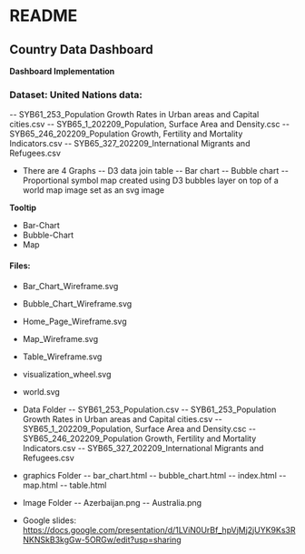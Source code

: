 # README

## Country Data Dashboard

**Dashboard Implementation**

### Dataset: United Nations data:
-- SYB61_253_Population Growth Rates in Urban areas and Capital cities.csv
-- SYB65_1_202209_Population, Surface Area and Density.csc
-- SYB65_246_202209_Population Growth, Fertility and Mortality Indicators.csv
-- SYB65_327_202209_International Migrants and Refugees.csv

- There are 4 Graphs
-- D3 data join table
-- Bar chart 
-- Bubble chart
-- Proportional symbol map created using D3 bubbles layer on top of a world map image set as an svg image

**Tooltip**
- Bar-Chart
- Bubble-Chart
- Map

#### Files:
- Bar_Chart_Wireframe.svg
- Bubble_Chart_Wireframe.svg
- Home_Page_Wireframe.svg
- Map_Wireframe.svg
- Table_Wireframe.svg
- visualization_wheel.svg
- world.svg
- Data Folder
-- SYB61_253_Population.csv
-- SYB61_253_Population Growth Rates in Urban areas and Capital cities.csv
-- SYB65_1_202209_Population, Surface Area and Density.csc
-- SYB65_246_202209_Population Growth, Fertility and Mortality Indicators.csv
-- SYB65_327_202209_International Migrants and Refugees.csv

- graphics Folder
-- bar_chart.html 
-- bubble_chart.html 
-- index.html 
-- map.html 
-- table.html 

- Image Folder
-- Azerbaijan.png
-- Australia.png


- Google slides:
https://docs.google.com/presentation/d/1LViN0UrBf_hpVjMj2jUYK9Ks3RNKNSkB3kgGw-5ORGw/edit?usp=sharing

